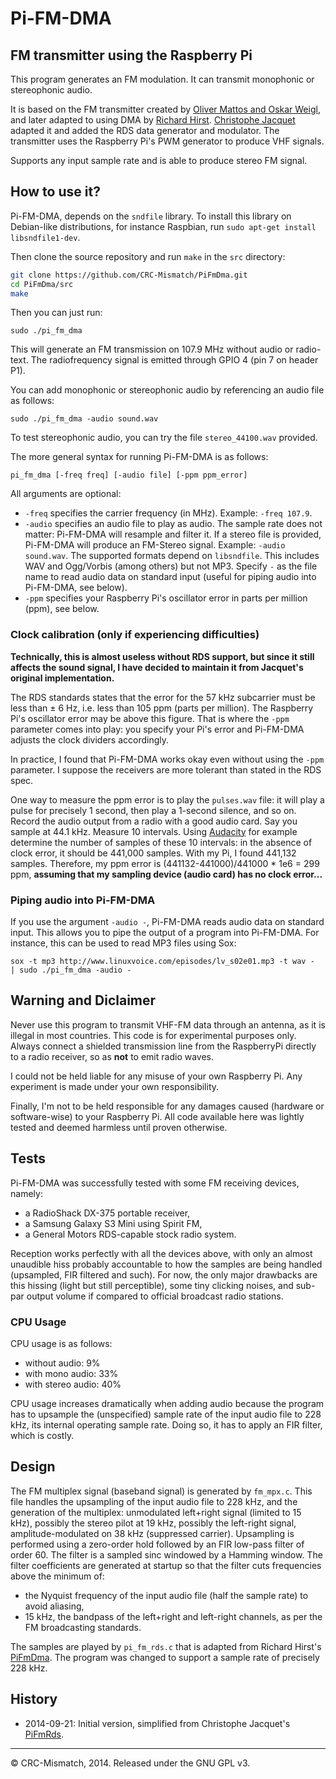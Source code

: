 Pi-FM-DMA
=========


## FM transmitter using the Raspberry Pi

This program generates an FM modulation. It can transmit monophonic or stereophonic audio.

It is based on the FM transmitter created by [Oliver Mattos and Oskar Weigl](http://www.icrobotics.co.uk/wiki/index.php/Turning_the_Raspberry_Pi_Into_an_FM_Transmitter), and later adapted to using DMA by [Richard Hirst](https://github.com/richardghirst). [Christophe Jacquet](https://github.com/ChristopheJacquet) adapted it and added the RDS data generator and modulator. The transmitter uses the Raspberry Pi's PWM generator to produce VHF signals.

Supports any input sample rate and is able to produce stereo FM signal.

## How to use it?

Pi-FM-DMA, depends on the `sndfile` library. To install this library on Debian-like distributions, for instance Raspbian, run `sudo apt-get install libsndfile1-dev`.

Then clone the source repository and run `make` in the `src` directory:

```bash
git clone https://github.com/CRC-Mismatch/PiFmDma.git
cd PiFmDma/src
make
```

Then you can just run:

```
sudo ./pi_fm_dma
```

This will generate an FM transmission on 107.9 MHz without audio or radio-text. The radiofrequency signal is emitted through GPIO 4 (pin 7 on header P1).


You can add monophonic or stereophonic audio by referencing an audio file as follows:

```
sudo ./pi_fm_dma -audio sound.wav
```

To test stereophonic audio, you can try the file `stereo_44100.wav` provided.

The more general syntax for running Pi-FM-DMA is as follows:

```
pi_fm_dma [-freq freq] [-audio file] [-ppm ppm_error]
```

All arguments are optional:

* `-freq` specifies the carrier frequency (in MHz). Example: `-freq 107.9`.
* `-audio` specifies an audio file to play as audio. The sample rate does not matter: Pi-FM-DMA will resample and filter it. If a stereo file is provided, Pi-FM-DMA will produce an FM-Stereo signal. Example: `-audio sound.wav`. The supported formats depend on `libsndfile`. This includes WAV and Ogg/Vorbis (among others) but not MP3. Specify `-` as the file name to read audio data on standard input (useful for piping audio into Pi-FM-DMA, see below).
* `-ppm` specifies your Raspberry Pi's oscillator error in parts per million (ppm), see below.

### Clock calibration (only if experiencing difficulties)

**Technically, this is almost useless without RDS support, but since it still affects the sound signal, I have decided to maintain it from Jacquet's original implementation.**

The RDS standards states that the error for the 57 kHz subcarrier must be less than ± 6 Hz, i.e. less than 105 ppm (parts per million). The Raspberry Pi's oscillator error may be above this figure. That is where the `-ppm` parameter comes into play: you specify your Pi's error and Pi-FM-DMA adjusts the clock dividers accordingly.

In practice, I found that Pi-FM-DMA works okay even without using the `-ppm` parameter. I suppose the receivers are more tolerant than stated in the RDS spec.

One way to measure the ppm error is to play the `pulses.wav` file: it will play a pulse for precisely 1 second, then play a 1-second silence, and so on. Record the audio output from a radio with a good audio card. Say you sample at 44.1 kHz. Measure 10 intervals. Using [Audacity](http://audacity.sourceforge.net/) for example determine the number of samples of these 10 intervals: in the absence of clock error, it should be 441,000 samples. With my Pi, I found 441,132 samples. Therefore, my ppm error is (441132-441000)/441000 * 1e6 = 299 ppm, **assuming that my sampling device (audio card) has no clock error...**


### Piping audio into Pi-FM-DMA

If you use the argument `-audio -`, Pi-FM-DMA reads audio data on standard input. This allows you to pipe the output of a program into Pi-FM-DMA. For instance, this can be used to read MP3 files using Sox:

```
sox -t mp3 http://www.linuxvoice.com/episodes/lv_s02e01.mp3 -t wav -  | sudo ./pi_fm_dma -audio -
```


## Warning and Diclaimer

Never use this program to transmit VHF-FM data through an antenna, as it is
illegal in most countries. This code is for experimental purposes only.
Always connect a shielded transmission line from the RaspberryPi directly
to a radio receiver, so as **not** to emit radio waves.

I could not be held liable for any misuse of your own Raspberry Pi. Any experiment is made under your own responsibility.

Finally, I'm not to be held responsible for any damages caused (hardware or software-wise) to your Raspberry Pi. All code available here was lightly tested and deemed harmless until proven otherwise.


## Tests

Pi-FM-DMA was successfully tested with some FM receiving devices, namely:

* a RadioShack DX-375 portable receiver,
* a Samsung Galaxy S3 Mini using Spirit FM,
* a General Motors RDS-capable stock radio system.

Reception works perfectly with all the devices above, with only an almost unaudible hiss probably accountable to how the samples are being handled (upsampled, FIR filtered and such).
For now, the only major drawbacks are this hissing (light but still perceptible), some tiny clicking noises, and sub-par output volume if compared to official broadcast radio stations.

### CPU Usage

CPU usage is as follows:

* without audio: 9%
* with mono audio: 33%
* with stereo audio: 40%

CPU usage increases dramatically when adding audio because the program has to upsample the (unspecified) sample rate of the input audio file to 228 kHz, its internal operating sample rate. Doing so, it has to apply an FIR filter, which is costly.

## Design

The FM multiplex signal (baseband signal) is generated by `fm_mpx.c`. This file handles the upsampling of the input audio file to 228 kHz, and the generation of the multiplex: unmodulated left+right signal (limited to 15 kHz), possibly the stereo pilot at 19 kHz, possibly the left-right signal, amplitude-modulated on 38 kHz (suppressed carrier). Upsampling is performed using a zero-order hold followed by an FIR low-pass filter of order 60. The filter is a sampled sinc windowed by a Hamming window. The filter coefficients are generated at startup so that the filter cuts frequencies above the minimum of:
* the Nyquist frequency of the input audio file (half the sample rate) to avoid aliasing,
* 15 kHz, the bandpass of the left+right and left-right channels, as per the FM broadcasting standards.

The samples are played by `pi_fm_rds.c` that is adapted from Richard Hirst's [PiFmDma](https://github.com/richardghirst/PiBits/tree/master/PiFmDma). The program was changed to support a sample rate of precisely 228 kHz.

## History

* 2014-09-21: Initial version, simplified from Christophe Jacquet's [PiFmRds](https://github.com/richardghirst/PiBits/tree/master/PiFmDma).

--------

© CRC-Mismatch, 2014. Released under the GNU GPL v3.
